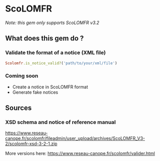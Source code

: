 # ScoLOMFR

*Note: this gem only supports ScoLOMFR v3.2*

## What does this gem do ?

### Validate the format of a notice (XML file)

```ruby
Scolomfr.is_notice_valid?('path/to/your/xml/file')
```

### Coming soon
- Create a notice in ScoLOMFR format
- Generate fake notices

## Sources

### XSD schema and notice of reference manual

https://www.reseau-canope.fr/scolomfr/fileadmin/user_upload/archives/ScoLOMFR_V3-2/scolomfr-xsd-3-2-1.zip

More versions here: https://www.reseau-canope.fr/scolomfr/valider.html
